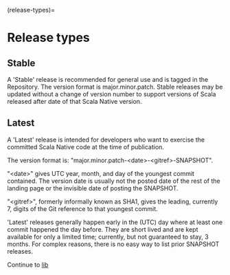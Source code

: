 (release-types)=
# Release types

## Stable

  A 'Stable' release is recommended for general use and is
  tagged in the Repository. The version format is major.minor.patch.
  Stable releases may be updated without a change of version number to
  support versions of Scala released after date of that Scala Native version.

## Latest

   A 'Latest' release is intended for developers who want to 
   exercise the committed Scala Native code at the time of publication. 

   The version format is: "major.minor.patch-\<date\>-\<gitref\>-SNAPSHOT".

   "\<date\>" gives UTC year, month, and day of the youngest commit 
   contained. The version date is usually not the posted date of the 
   rest of the landing page or the invisible date of posting the SNAPSHOT.

   "\<gitref\>", formerly informally known as SHA1, gives the leading, 
   currently 7,  digits of the Git reference to that youngest commit. 
   
   'Latest' releases generally happen early in the (UTC) day where at least
   one commit happened the day before. 
   They are short lived and are kept available for only a limited time;
   currently, but not guaranteed to stay, 3 months. For complex reasons,
   there is no easy way to list prior SNAPSHOT releases.

Continue to [lib](../lib/communitylib.md)
